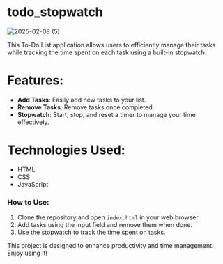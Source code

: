 # todo_stopwatch
![2025-02-08 (5)](https://github.com/user-attachments/assets/7b1b5c78-569d-460e-a8e4-55b5b3466ce8)

This To-Do List application allows users to efficiently manage their tasks while tracking the time spent on each task using a built-in stopwatch. 

# Features:
- **Add Tasks**: Easily add new tasks to your list.
- **Remove Tasks**: Remove tasks once completed.
- **Stopwatch**: Start, stop, and reset a timer to manage your time effectively.

# Technologies Used:
- HTML
- CSS
- JavaScript

### How to Use:
1. Clone the repository and open `index.html` in your web browser.
2. Add tasks using the input field and remove them when done.
3. Use the stopwatch to track the time spent on tasks.

This project is designed to enhance productivity and time management. Enjoy using it!
